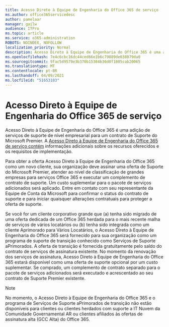 ```yaml
---
title: Acesso Direto à Equipe de Engenharia do Office 365 de serviço
ms.author: office365servicedesc
author: pamelaar
manager: gailw
audience: ITPro
ms.topic: article
ms.service: o365-administration
ROBOTS: NOINDEX, NOFOLLOW
localization_priority: Normal
description: Acesso Direto à Equipe de Engenharia do Office 365 é uma adição de serviços de suporte de nível empresarial para um contrato de Suporte do Microsoft Premier. A Acesso Direto à Equipe de Engenharia do Office 365 de serviço contém informações adicionais sobre os recursos oferecidos e os requisitos de implementação.
ms.openlocfilehash: 7e4c6cbc16dc44ced66e1b6c79889de038079da0
ms.sourcegitcommit: 9fac5d9579e3b370b15384b36d0f1805cab20065
ms.translationtype: MT
ms.contentlocale: pt-BR
ms.lasthandoff: 04/09/2021
ms.locfileid: "51653103"
---
```

# <a name="office-365-engineering-direct-service-description"></a>Acesso Direto à Equipe de Engenharia do Office 365 de serviço

Acesso Direto à Equipe de Engenharia do Office 365 é uma adição de serviços de suporte de nível empresarial para um contrato de Suporte do Microsoft Premier. A [Acesso Direto à Equipe de Engenharia do Office 365 de serviço contém](https://github.com/MicrosoftDocs/OfficeDocs-O365ServiceDescriptions/blob/master/Office%20365%20Engineering%20Direct%20-%20Svc%20Desc%20(25mar2019).pdf) informações adicionais sobre os recursos oferecidos e os requisitos de implementação.

Para obter a oferta Acesso Direto à Equipe de Engenharia do Office 365 como um novo cliente, sua organização deve assinar uma oferta de Suporte do Microsoft Premier, atender ao nível de classificação de grandes empresas para serviços Office 365 e executar um complemento de contrato de suporte. Um custo suplementar para o pacote de serviços adicionados será aplicado. Entre em contato com seu representante da Equipe de Conta da Microsoft para confirmar o status do contrato de suporte e para iniciar quaisquer alterações contratuais para proteger a oferta de suporte. 

Se você for um cliente corporativo grande que (a) tenha sido migrado de uma oferta dedicada de um Office 365 herdada para o mais recente malha de serviços de vários locatários ou (b) tenha sido integrada como um cliente Aprimorado para Vários Locatários, o Acesso Direto à Equipe de Engenharia do Office 365 será fornecido para sua organização como um programa de suporte de transição conhecido como Serviços de Suporte aPrimorados. A oferta de transição é fornecida gratuitamente pelo saldo do contrato de serviços de assinatura existente. No momento da renovação dos serviços de assinatura, Acesso Direto à Equipe de Engenharia do Office 365 estará disponível como uma oferta de suporte opcional por um custo suplementar. Se comprado, um complemento de contrato separado para o pacote de serviços adicionados será executado e acrescentado ao seu contrato de Suporte Premier existente.

> [!NOTE]
> No momento, o Acesso Direto à Equipe de Engenharia do Office 365 e o programa de Serviços de Suporte aPrimorados de transição não estão disponíveis para clientes ou clientes herdados com suporte a IT Nuvem da Comunidade Governamental AR ou clientes afiliados às ofertas de assinatura alta (GCC Alta) do Office 365.
